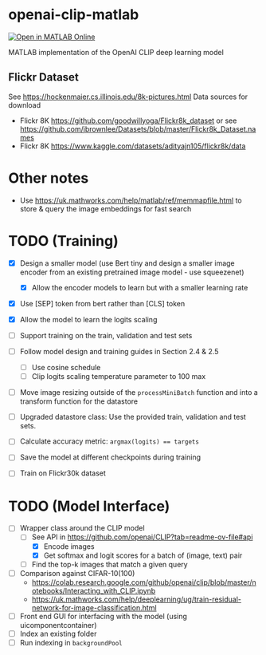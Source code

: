 # openai-clip-matlab
[![Open in MATLAB Online](https://www.mathworks.com/images/responsive/global/open-in-matlab-online.svg)](https://matlab.mathworks.com/open/github/v1?repo=Lxrd-AJ/openai-clip-matlab&file=playground.mlx)

MATLAB implementation of the OpenAI CLIP deep learning model

## Flickr Dataset
See https://hockenmaier.cs.illinois.edu/8k-pictures.html 
Data sources for download
* Flickr 8K https://github.com/goodwillyoga/Flickr8k_dataset or see https://github.com/jbrownlee/Datasets/blob/master/Flickr8k_Dataset.names 
* Flickr 8K https://www.kaggle.com/datasets/adityajn105/flickr8k/data 

# Other notes
* Use https://uk.mathworks.com/help/matlab/ref/memmapfile.html to store & query the image embeddings for fast search

# TODO (Training)
- [x] Design a smaller model (use Bert tiny and design a smaller image encoder from an existing pretrained image model - use squeezenet)
    - [x] Allow the encoder models to learn but with a smaller learning rate
- [x] Use [SEP] token from bert rather than [CLS] token
- [x] Allow the model to learn the logits scaling 
- [ ] Support training on the train, validation and test sets
- [ ] Follow model design and training guides in Section 2.4 & 2.5
    - [ ] Use cosine schedule
    - [ ] Clip logits scaling temperature parameter to 100 max
- [ ] Move image resizing outside of the `processMiniBatch` function and into a transform function for the datastore
- [ ] Upgraded datastore class: Use the provided train, validation and test sets.
- [ ] Calculate accuracy metric: `argmax(logits) == targets`
- [ ] Save the model at different checkpoints during training
- [ ] Train on Flickr30k dataset


# TODO (Model Interface)
- [ ] Wrapper class around the CLIP model
    - [ ] See API in https://github.com/openai/CLIP?tab=readme-ov-file#api 
        - [x] Encode images
        - [x] Get softmax and logit scores for a batch of (image, text) pair
    - [ ] Find the top-k images that match a given query
- [ ] Comparison against CIFAR-10(100)
    - https://colab.research.google.com/github/openai/clip/blob/master/notebooks/Interacting_with_CLIP.ipynb 
    - https://uk.mathworks.com/help/deeplearning/ug/train-residual-network-for-image-classification.html 
- [ ] Front end GUI for interfacing with the model (using uicomponentcontainer)
- [ ] Index an existing folder
- [ ] Run indexing in `backgroundPool` 